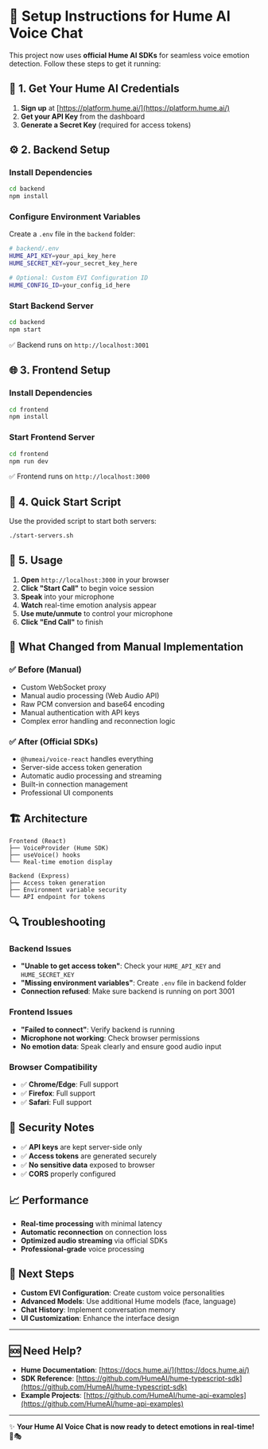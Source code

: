 # 🎯 Setup Instructions for Hume AI Voice Chat

This project now uses **official Hume AI SDKs** for seamless voice emotion detection. Follow these steps to get it running:

## 🔑 **1. Get Your Hume AI Credentials**

1. **Sign up** at [https://platform.hume.ai/](https://platform.hume.ai/)
2. **Get your API Key** from the dashboard
3. **Generate a Secret Key** (required for access tokens)

## ⚙️ **2. Backend Setup**

### Install Dependencies

```bash
cd backend
npm install
```

### Configure Environment Variables

Create a `.env` file in the `backend` folder:

```bash
# backend/.env
HUME_API_KEY=your_api_key_here
HUME_SECRET_KEY=your_secret_key_here

# Optional: Custom EVI Configuration ID
HUME_CONFIG_ID=your_config_id_here
```

### Start Backend Server

```bash
cd backend
npm start
```

✅ Backend runs on `http://localhost:3001`

## 🌐 **3. Frontend Setup**

### Install Dependencies

```bash
cd frontend
npm install
```

### Start Frontend Server

```bash
cd frontend
npm run dev
```

✅ Frontend runs on `http://localhost:3000`

## 🚀 **4. Quick Start Script**

Use the provided script to start both servers:

```bash
./start-servers.sh
```

## 🎤 **5. Usage**

1. **Open** `http://localhost:3000` in your browser
2. **Click "Start Call"** to begin voice session
3. **Speak** into your microphone
4. **Watch** real-time emotion analysis appear
5. **Use mute/unmute** to control your microphone
6. **Click "End Call"** to finish

## 🔧 **What Changed from Manual Implementation**

### ✅ **Before (Manual)**

- Custom WebSocket proxy
- Manual audio processing (Web Audio API)
- Raw PCM conversion and base64 encoding
- Manual authentication with API keys
- Complex error handling and reconnection logic

### ✅ **After (Official SDKs)**

- `@humeai/voice-react` handles everything
- Server-side access token generation
- Automatic audio processing and streaming
- Built-in connection management
- Professional UI components

## 🏗️ **Architecture**

```
Frontend (React)
├── VoiceProvider (Hume SDK)
├── useVoice() hooks
└── Real-time emotion display

Backend (Express)
├── Access token generation
├── Environment variable security
└── API endpoint for tokens
```

## 🔍 **Troubleshooting**

### Backend Issues

- **"Unable to get access token"**: Check your `HUME_API_KEY` and `HUME_SECRET_KEY`
- **"Missing environment variables"**: Create `.env` file in backend folder
- **Connection refused**: Make sure backend is running on port 3001

### Frontend Issues

- **"Failed to connect"**: Verify backend is running
- **Microphone not working**: Check browser permissions
- **No emotion data**: Speak clearly and ensure good audio input

### Browser Compatibility

- ✅ **Chrome/Edge**: Full support
- ✅ **Firefox**: Full support
- ✅ **Safari**: Full support

## 🔐 **Security Notes**

- ✅ **API keys** are kept server-side only
- ✅ **Access tokens** are generated securely
- ✅ **No sensitive data** exposed to browser
- ✅ **CORS** properly configured

## 📈 **Performance**

- **Real-time processing** with minimal latency
- **Automatic reconnection** on connection loss
- **Optimized audio streaming** via official SDKs
- **Professional-grade** voice processing

## 🎯 **Next Steps**

- **Custom EVI Configuration**: Create custom voice personalities
- **Advanced Models**: Use additional Hume models (face, language)
- **Chat History**: Implement conversation memory
- **UI Customization**: Enhance the interface design

---

## 🆘 **Need Help?**

- **Hume Documentation**: [https://docs.hume.ai/](https://docs.hume.ai/)
- **SDK Reference**: [https://github.com/HumeAI/hume-typescript-sdk](https://github.com/HumeAI/hume-typescript-sdk)
- **Example Projects**: [https://github.com/HumeAI/hume-api-examples](https://github.com/HumeAI/hume-api-examples)

---

✨ **Your Hume AI Voice Chat is now ready to detect emotions in real-time!** 🎤🎭
